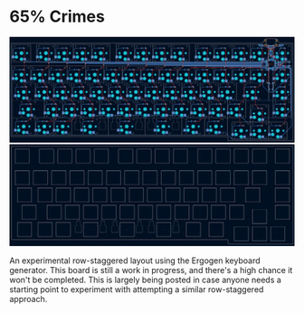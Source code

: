# 65% Crimes

![A preview of the keyboard pcb.](./images/pcb.png)
![A preview of the keyboard switchpjlate.](./images/switchplate.png)

An experimental row-staggered layout using the Ergogen keyboard generator. This board is still a work in progress, and there's a high chance it won't be completed. This is largely being posted in case anyone needs a starting point to experiment with attempting a similar row-staggered approach.
